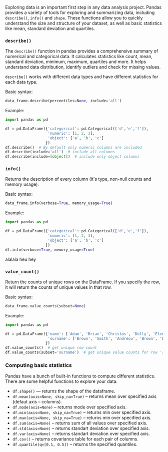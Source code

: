 Exploring data is an important first step in any data analysis project. 
Pandas provides a variety of tools for exploring and summarizing data, 
including `describe()`, `info()` and `shape`.
These functions allow you to 
quickly understand the size and structure of your dataset, as well as basic 
statistics like mean, standard deviation and quartiles.

### `describe()`

The `describe()` function in pandas provides a comprehensive summary of numerical and 
categorical data. It calculates statistics like count, mean, standard deviation, 
minimum, maximum, quartiles and more. It helps understand data distribution, 
identify outliers and check for missing values.

`describe()` works with different data types and have different statistics for each data type.

Basic syntax:
```python
data_frame.describe(percentiles=None, include='all')
```

Example:
```python
import pandas as pd

df = pd.DataFrame({'categorical': pd.Categorical(['d','e','f']),
                   'numeric': [1, 2, 3],
                   'object': ['a', 'b', 'c']
                  })
df.describe()  # By default only numeric columns are included
df.describe(include='all')  # include all columns
df.describe(include=[object])  # include only object columns
```

### `info()`
Returns the description of every column (it's type, non-null counts and memory usage).

Basic syntax:
```python
data_frame.info(verbose=True, memory_usage=True)
```

Example:
```python
import pandas as pd

df = pd.DataFrame({'categorical': pd.Categorical(['d','e','f']),
                   'numeric': [1, 2, 3],
                   'object': ['a', 'b', 'c']
                  })
df.info(verbose=True, memory_usage=True)
```


alalala heu hey
### `value_count()`
Return the counts of unique rows on the DataFrame. If you specify the row, 
it will return the counts of unique values in that row.

Basic syntax:
```python
data_frame.value_counts(subset=None)
```

Example:
```python
import pandas as pd

df = pd.DataFrame({'name': ['Adam', 'Brian', 'Christos', 'Dolly', 'Elena', 'Dolly', 'Brian'],
                   'surname': ['Brown', 'Smith', 'Andreou', 'Brown', 'Blake', 'Andreou', 'Smith']
                  })
df.value_counts()  # get unique row count 
df.value_counts(subset='surname')  # get unique value counts for row 'surname'
```


### Computing basic statistics

Pandas have a bunch of built-in functions to compute different statistics. There are some helpful functions to explore your data.
- `df.shape()` — returns the shape of the dataframe.
- `df.mean(axis=None, skip_na=True)` – returns mean over specified axis (defaut axis – columns).
- `df.mode(axis=None)` – returns mode over specified axis.
- `df.min(axis=None, skip_na=True)` – returns min over specified axis.
- `df.max(axis=None, skip_na=True)` – returns min over specified axis.
- `df.sum(axis=None)` – returns sum of all values over specified axis.
- `df.std(axis=None)` – returns standart deviation over specified axis.
- `df.var(axis=None)` – returns standart deviation over specified axis.
- `df.cov()` – returns covariance table for each pair of columns.
- `df.quantile(q=[0.1, 0.5])` – returns the specified quantiles.
